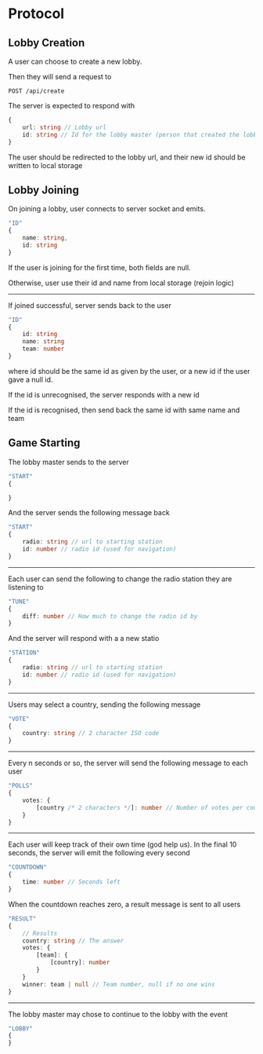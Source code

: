 # Protocol

## Lobby Creation

A user can choose to create a new lobby.

Then they will send a request to

```
POST /api/create
```

The server is expected to respond with

```ts
{
    url: string // Lobby url
    id: string // Id for the lobby master (person that created the lobby)
}
```

The user should be redirected to the lobby url, and their new id should be written to local storage

## Lobby Joining

On joining a lobby, user connects to server socket and emits.

```ts
"ID" 
{
    name: string,
    id: string
}
```

If the user is joining for the first time, both fields are null.

Otherwise, user use their id and name from local storage (rejoin logic)

---

If joined successful, server sends back to the user

```ts
"ID" 
{
    id: string
    name: string
    team: number
}
```

where id should be the same id as given by the user, or a new id if the user gave a null id.

If the id is unrecognised, the server responds with a new id

If the id is recognised, then send back the same id with same name and team

## Game Starting

The lobby master sends to the server

```ts
"START"
{

}
```

And the server sends the following message back

```ts
"START"
{
    radio: string // url to starting station
    id: number // radio id (used for navigation)
}
```

---

Each user can send the following to change the radio station they are listening to

```ts
"TUNE"
{
    diff: number // How much to change the radio id by
}
```

And the server will respond with a a new statio

```ts
"STATION"
{
    radio: string // url to starting station
    id: number // radio id (used for navigation)
}
```

---

Users may select a country, sending the following message

```ts
"VOTE"
{
    country: string // 2 character ISO code
}
```

---

Every n seconds or so, the server will send the following message to each user

```ts
"POLLS"
{
    votes: {
        [country /* 2 characters */]: number // Number of votes per country
    }
}
```

---

Each user will keep track of their own time (god help us). In the final 10 seconds, the server will emit the following every second

```ts
"COUNTDOWN"
{
    time: number // Seconds left
}
```

When the countdown reaches zero, a result message is sent to all users

```ts
"RESULT"
{
    // Results
    country: string // The answer
    votes: {
        [team]: {
            [country]: number
        }
    }
    winner: team | null // Team number, null if no one wins
}
```

---

The lobby master may chose to continue to the lobby with the event 

```ts
"LOBBY"
{
}
